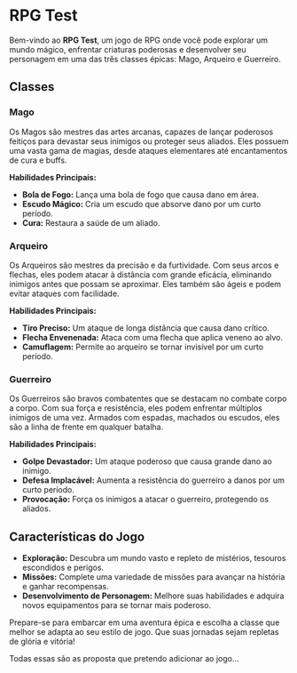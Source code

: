 # RPG Test

Bem-vindo ao **RPG Test**, um jogo de RPG onde você pode explorar um mundo mágico, enfrentar criaturas poderosas e desenvolver seu personagem em uma das três classes épicas: Mago, Arqueiro e Guerreiro.

## Classes

### Mago
Os Magos são mestres das artes arcanas, capazes de lançar poderosos feitiços para devastar seus inimigos ou proteger seus aliados. Eles possuem uma vasta gama de magias, desde ataques elementares até encantamentos de cura e buffs.

**Habilidades Principais:**
- **Bola de Fogo:** Lança uma bola de fogo que causa dano em área.
- **Escudo Mágico:** Cria um escudo que absorve dano por um curto período.
- **Cura:** Restaura a saúde de um aliado.

### Arqueiro
Os Arqueiros são mestres da precisão e da furtividade. Com seus arcos e flechas, eles podem atacar à distância com grande eficácia, eliminando inimigos antes que possam se aproximar. Eles também são ágeis e podem evitar ataques com facilidade.

**Habilidades Principais:**
- **Tiro Preciso:** Um ataque de longa distância que causa dano crítico.
- **Flecha Envenenada:** Ataca com uma flecha que aplica veneno ao alvo.
- **Camuflagem:** Permite ao arqueiro se tornar invisível por um curto período.

### Guerreiro
Os Guerreiros são bravos combatentes que se destacam no combate corpo a corpo. Com sua força e resistência, eles podem enfrentar múltiplos inimigos de uma vez. Armados com espadas, machados ou escudos, eles são a linha de frente em qualquer batalha.

**Habilidades Principais:**
- **Golpe Devastador:** Um ataque poderoso que causa grande dano ao inimigo.
- **Defesa Implacável:** Aumenta a resistência do guerreiro a danos por um curto período.
- **Provocação:** Força os inimigos a atacar o guerreiro, protegendo os aliados.

## Características do Jogo

- **Exploração:** Descubra um mundo vasto e repleto de mistérios, tesouros escondidos e perigos.
- **Missões:** Complete uma variedade de missões para avançar na história e ganhar recompensas.
- **Desenvolvimento de Personagem:** Melhore suas habilidades e adquira novos equipamentos para se tornar mais poderoso.

Prepare-se para embarcar em uma aventura épica e escolha a classe que melhor se adapta ao seu estilo de jogo. Que suas jornadas sejam repletas de glória e vitória!

Todas essas são as proposta que pretendo adicionar ao jogo...
